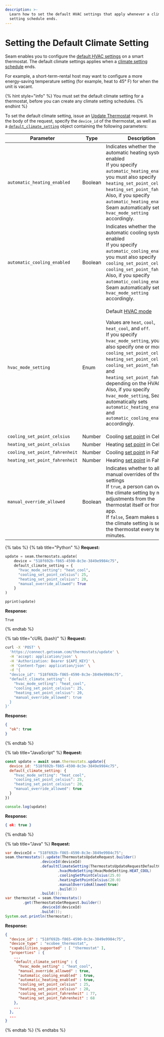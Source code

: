```yaml
---
description: >-
  Learn how to set the default HVAC settings that apply whenever a climate
  setting schedule ends.
---
```


# Setting the Default Climate Setting

Seam enables you to configure the [default HVAC settings](./#default-climate-setting) on a smart thermostat. The default climate settings applies when a [climate setting schedule](./#climate-setting-schedules) ends.

For example, a short-term-rental host may want to configure a more energy-saving temperature setting (for example, heat to 45° F) for when the unit is vacant.

{% hint style="info" %}
You must set the default climate setting for a thermostat, before you can create any climate setting schedules.
{% endhint %}

To set the default climate setting, issue an [Update Thermostat](../../api-clients/thermostats/update-a-thermostat.md) request. In the body of the request, specify the `device_id` of the thermostat, as well as a [`default_climate_setting`](../../thermostats/#climate-setting-properties) object containing the following parameters:

<table><thead><tr><th width="301">Parameter</th><th width="95">Type</th><th>Description</th></tr></thead><tbody><tr><td><code>automatic_heating_enabled</code></td><td>Boolean</td><td>Indicates whether the automatic heating system is enabled<br>If you specify <code>automatic_heating_enabled</code>, you must also specify <code>heating_set_point_celsius</code> or <code>heating_set_point_fahrenheit</code>.<br>Also, if you specify <code>automatic_heating_enabled</code>, Seam automatically sets <code>hvac_mode_setting</code> accordingly.</td></tr><tr><td><code>automatic_cooling_enabled</code></td><td>Boolean</td><td>Indicates whether the automatic cooling system is enabled<br>If you specify <code>automatic_cooling_enabled</code>, you must also specify <code>cooling_set_point_celsius</code> or <code>cooling_set_point_fahrenheit</code>.<br>Also, if you specify <code>automatic_cooling_enabled</code>, Seam automatically sets <code>hvac_mode_setting</code> accordingly.</td></tr><tr><td><code>hvac_mode_setting</code></td><td>Enum</td><td><p>Default <a href="hvac-mode.md">HVAC mode</a></p><p>Values are <code>heat</code>, <code>cool</code>, <code>heat_cool</code>, and <code>off</code>.<br>If you specify <code>hvac_mode_setting</code>, you must also specify one or more of <code>cooling_set_point_celsius</code>, <code>heating_set_point_celsius</code>, <code>cooling_set_point_fahrenheit</code>, and <code>heating_set_point_fahrenheit</code>, depending on the HVAC mode.<br>Also, if you specify <code>hvac_mode_setting</code>, Seam automatically sets <code>automatic_heating_enabled</code> and <code>automatic_cooling_enabled</code> accordingly.</p></td></tr><tr><td><code>cooling_set_point_celsius</code></td><td>Number</td><td>Cooling <a href="set-points.md">set point</a> in Celsius</td></tr><tr><td><code>heating_set_point_celsius</code></td><td>Number</td><td>Heating <a href="set-points.md">set point</a> in Celsius</td></tr><tr><td><code>cooling_set_point_fahrenheit</code></td><td>Number</td><td>Cooling <a href="set-points.md">set point</a> in Fahrenheit</td></tr><tr><td><code>heating_set_point_fahrenheit</code></td><td>Number</td><td>Heating <a href="set-points.md">set point</a> in Fahrenheit</td></tr><tr><td><code>manual_override_allowed</code></td><td>Boolean</td><td>Indicates whether to allow manual overrides of these settings<br>If <code>true</code>, a person can override the climate setting by making adjustments from the thermostat itself or from their app.<br>If <code>false</code>, Seam makes sure that the climate setting is set on the thermostat every ten minutes.</td></tr></tbody></table>

{% tabs %}
{% tab title="Python" %}
**Request:**

```python
update = seam.thermostats.update(
    device = "518f692b-f865-4590-8c3e-3849e9984c75",
    default_climate_setting = {
      "hvac_mode_setting": "heat_cool",
      "cooling_set_point_celsius": 25,
      "heating_set_point_celsius": 20,
      "manual_override_allowed": True
    }
)

pprint(update)
```

**Response:**

```
True
```
{% endtab %}

{% tab title="cURL (bash)" %}
**Request:**

```bash
curl -X 'POST' \
  'https://connect.getseam.com/thermostats/update' \
  -H 'accept: application/json' \
  -H 'Authorization: Bearer ${API_KEY}' \
  -H 'Content-Type: application/json' \
  -d '{
  "device_id": "518f692b-f865-4590-8c3e-3849e9984c75",
  "default_climate_setting": {
    "hvac_mode_setting": "heat_cool",
    "cooling_set_point_celsius": 25,
    "heating_set_point_celsius": 20,
    "manual_override_allowed": true
  }
}'
```

**Response:**

```json
{
  "ok": true
}
```
{% endtab %}

{% tab title="JavaScript" %}
**Request:**

```javascript
const update = await seam.thermostats.update({
  device_id: "518f692b-f865-4590-8c3e-3849e9984c75",
  default_climate_setting: {
    "hvac_mode_setting": "heat_cool",
    "cooling_set_point_celsius": 25,
    "heating_set_point_celsius": 20,
    "manual_override_allowed": true
  }
})

console.log(update)
```

**Response:**

```json
{ ok: true }
```
{% endtab %}

{% tab title="Java" %}
**Request:**

```java
var deviceId = "518f692b-f865-4590-8c3e-3849e9984c75";
seam.thermostats().update(ThermostatsUpdateRequest.builder()
                .deviceId(deviceId)
                .defaultClimateSetting(ThermostatsUpdateRequestDefaultClimateSetting.builder()
                        .hvacModeSetting(HvacModeSetting.HEAT_COOL)
                        .coolingSetPointCelsius(25.0)
                        .heatingSetPointCelsius(20.0)
                        .manualOverrideAllowed(true)
                        .build())
                .build());
var thermostat = seam.thermostats()
        .get(ThermostatsGetRequest.builder()
                .deviceId(deviceId)
                .build());
System.out.println(thermostat);
```

**Response:**

```json
{
  "device_id" : "518f692b-f865-4590-8c3e-3849e9984c75",
  "device_type" : "ecobee_thermostat",
  "capabilities_supported" : [ "thermostat" ],
  "properties" : {
    ...
    "default_climate_setting" : {
      "hvac_mode_setting" : "heat_cool",
      "manual_override_allowed" : true,
      "automatic_cooling_enabled" : true,
      "automatic_heating_enabled" : true,
      "cooling_set_point_celsius" : 25,
      "heating_set_point_celsius" : 20,
      "cooling_set_point_fahrenheit" : 77,
      "heating_set_point_fahrenheit" : 68
    },
    ...
  },
  ...
}
```
{% endtab %}
{% endtabs %}
